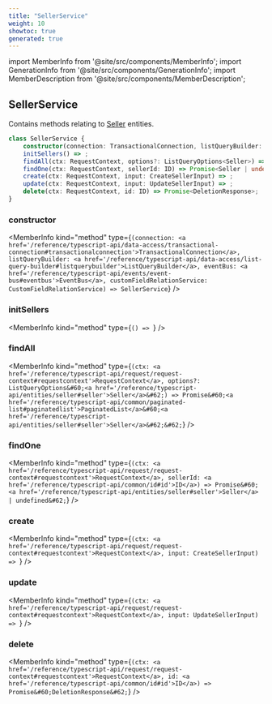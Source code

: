 ```yaml
---
title: "SellerService"
weight: 10
showtoc: true
generated: true
---
```

<!-- This file was generated from the Vendure source. Do not modify. Instead, re-run the "docs:build" script -->
import MemberInfo from '@site/src/components/MemberInfo';
import GenerationInfo from '@site/src/components/GenerationInfo';
import MemberDescription from '@site/src/components/MemberDescription';


## SellerService

<GenerationInfo sourceFile="packages/core/src/service/services/seller.service.ts" sourceLine="26" packageName="@vendure/core" />

Contains methods relating to <a href='/reference/typescript-api/entities/seller#seller'>Seller</a> entities.

```ts title="Signature"
class SellerService {
    constructor(connection: TransactionalConnection, listQueryBuilder: ListQueryBuilder, eventBus: EventBus, customFieldRelationService: CustomFieldRelationService)
    initSellers() => ;
    findAll(ctx: RequestContext, options?: ListQueryOptions<Seller>) => Promise<PaginatedList<Seller>>;
    findOne(ctx: RequestContext, sellerId: ID) => Promise<Seller | undefined>;
    create(ctx: RequestContext, input: CreateSellerInput) => ;
    update(ctx: RequestContext, input: UpdateSellerInput) => ;
    delete(ctx: RequestContext, id: ID) => Promise<DeletionResponse>;
}
```

<div className="members-wrapper">

### constructor

<MemberInfo kind="method" type={`(connection: <a href='/reference/typescript-api/data-access/transactional-connection#transactionalconnection'>TransactionalConnection</a>, listQueryBuilder: <a href='/reference/typescript-api/data-access/list-query-builder#listquerybuilder'>ListQueryBuilder</a>, eventBus: <a href='/reference/typescript-api/events/event-bus#eventbus'>EventBus</a>, customFieldRelationService: CustomFieldRelationService) => SellerService`}   />


### initSellers

<MemberInfo kind="method" type={`() => `}   />


### findAll

<MemberInfo kind="method" type={`(ctx: <a href='/reference/typescript-api/request/request-context#requestcontext'>RequestContext</a>, options?: ListQueryOptions&#60;<a href='/reference/typescript-api/entities/seller#seller'>Seller</a>&#62;) => Promise&#60;<a href='/reference/typescript-api/common/paginated-list#paginatedlist'>PaginatedList</a>&#60;<a href='/reference/typescript-api/entities/seller#seller'>Seller</a>&#62;&#62;`}   />


### findOne

<MemberInfo kind="method" type={`(ctx: <a href='/reference/typescript-api/request/request-context#requestcontext'>RequestContext</a>, sellerId: <a href='/reference/typescript-api/common/id#id'>ID</a>) => Promise&#60;<a href='/reference/typescript-api/entities/seller#seller'>Seller</a> | undefined&#62;`}   />


### create

<MemberInfo kind="method" type={`(ctx: <a href='/reference/typescript-api/request/request-context#requestcontext'>RequestContext</a>, input: CreateSellerInput) => `}   />


### update

<MemberInfo kind="method" type={`(ctx: <a href='/reference/typescript-api/request/request-context#requestcontext'>RequestContext</a>, input: UpdateSellerInput) => `}   />


### delete

<MemberInfo kind="method" type={`(ctx: <a href='/reference/typescript-api/request/request-context#requestcontext'>RequestContext</a>, id: <a href='/reference/typescript-api/common/id#id'>ID</a>) => Promise&#60;DeletionResponse&#62;`}   />




</div>
